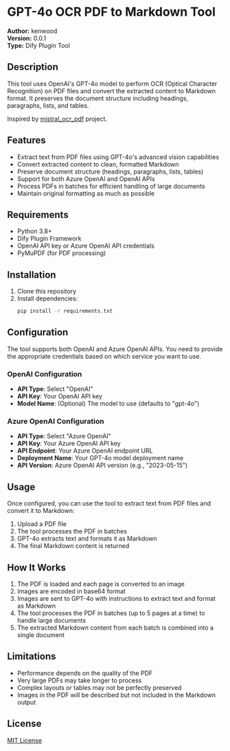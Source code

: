 # GPT-4o OCR PDF to Markdown Tool

**Author:** kenwood  
**Version:** 0.0.1  
**Type:** Dify Plugin Tool

## Description

This tool uses OpenAI's GPT-4o model to perform OCR (Optical Character Recognition) on PDF files and convert the extracted content to Markdown format. It preserves the document structure including headings, paragraphs, lists, and tables.

Inspired by [mistral_ocr_pdf](https://github.com/reorx/mistral_ocr_pdf) project.

## Features

- Extract text from PDF files using GPT-4o's advanced vision capabilities
- Convert extracted content to clean, formatted Markdown
- Preserve document structure (headings, paragraphs, lists, tables)
- Support for both Azure OpenAI and OpenAI APIs
- Process PDFs in batches for efficient handling of large documents
- Maintain original formatting as much as possible

## Requirements

- Python 3.8+
- Dify Plugin Framework
- OpenAI API key or Azure OpenAI API credentials
- PyMuPDF (for PDF processing)

## Installation

1. Clone this repository
2. Install dependencies:
   ```bash
   pip install -r requirements.txt
   ```

## Configuration

The tool supports both OpenAI and Azure OpenAI APIs. You need to provide the appropriate credentials based on which service you want to use.

### OpenAI Configuration

- **API Type**: Select "OpenAI"
- **API Key**: Your OpenAI API key
- **Model Name**: (Optional) The model to use (defaults to "gpt-4o")

### Azure OpenAI Configuration

- **API Type**: Select "Azure OpenAI"
- **API Key**: Your Azure OpenAI API key
- **API Endpoint**: Your Azure OpenAI endpoint URL
- **Deployment Name**: Your GPT-4o model deployment name
- **API Version**: Azure OpenAI API version (e.g., "2023-05-15")

## Usage

Once configured, you can use the tool to extract text from PDF files and convert it to Markdown:

1. Upload a PDF file
2. The tool processes the PDF in batches
3. GPT-4o extracts text and formats it as Markdown
4. The final Markdown content is returned

## How It Works

1. The PDF is loaded and each page is converted to an image
2. Images are encoded in base64 format
3. Images are sent to GPT-4o with instructions to extract text and format as Markdown
4. The tool processes the PDF in batches (up to 5 pages at a time) to handle large documents
5. The extracted Markdown content from each batch is combined into a single document

## Limitations

- Performance depends on the quality of the PDF
- Very large PDFs may take longer to process
- Complex layouts or tables may not be perfectly preserved
- Images in the PDF will be described but not included in the Markdown output

## License

[MIT License](LICENSE)
